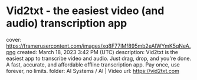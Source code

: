 # Vid2txt - the easiest video (and audio) transcription app

cover: https://framerusercontent.com/images/xq8F77lMf895mb2eAIWYmK5qNeA.png
created: March 18, 2023 3:42 PM (UTC)
description: Vid2txt is the easiest app to transcribe video and audio. Just drag, drop, and you're done. A fast, accurate, and affordable offline transcription app. Pay once, use forever, no limits.
folder: AI Systems / AI | Video
url: https://vid2txt.com